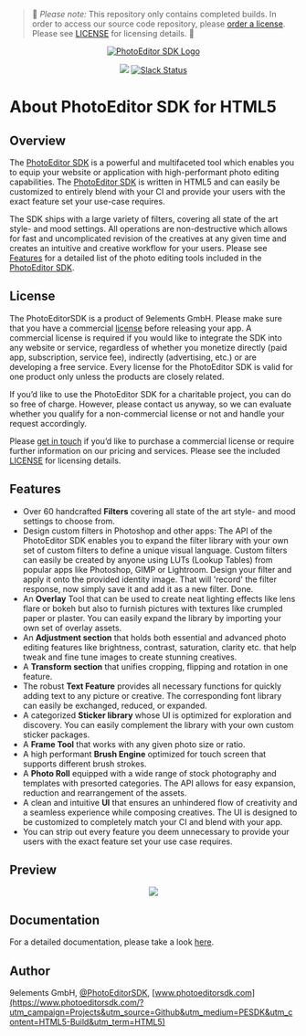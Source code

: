 > :rotating_light: *Please note:* This repository only contains completed builds. In order to access our source code repository, please [order a license](https://www.photoeditorsdk.com/pricing#contact/?utm_campaign=Projects&utm_source=Github&utm_medium=PESDK&utm_content=HTML5-Build&utm_term=HTML5). Please see [LICENSE](https://github.com/imgly/pesdk-html5/blob/master/LICENSE.md) for licensing details. :rotating_light:

<p align="center">
    <a target="_blank" href="https://www.photoeditorsdk.com/?utm_campaign=Projects&utm_source=Github&utm_medium=PESDK&utm_content=HTML5-Build&utm_term=HTML5"><img src="http://static.photoeditorsdk.com/logo.png" alt="PhotoEditor SDK Logo"/></a>
</p>
<p align="center">
  <img src="https://circleci.com/gh/imgly/pesdk-html5/tree/develop.svg?style=shield&circle-token=62c63a2edc1d8f02fe583ac943ddf37846fdd210" />
  <a href="https://pesdk-slack.herokuapp.com/">
    <img src="https://pesdk-slack.herokuapp.com/badge.svg" alt="Slack Status" />
  </a>
</p>

# About PhotoEditor SDK for HTML5

## Overview 

The [PhotoEditor SDK](https://www.photoeditorsdk.com/?utm_campaign=Projects&utm_source=Github&utm_medium=PESDK&utm_content=HTML5-Build&utm_term=HTML5) is a powerful and multifaceted tool which enables you to equip your website or application with high-performant photo editing capabilities. The [PhotoEditor SDK](https://www.photoeditorsdk.com/?utm_campaign=Projects&utm_source=Github&utm_medium=PESDK&utm_content=HTML5-Build&utm_term=HTML5) is written in HTML5 and can easily be customized to entirely blend with your CI and provide your users with the exact feature set your use-case requires. 

The SDK ships with a large variety of filters, covering all state of the art style- and mood settings. All operations are non-destructive which allows for fast and uncomplicated revision of the creatives at any given time and creates an intuitive and creative workflow for your users. Please see [Features](https://github.com/imgly/pesdk-html5-build/blob/master/README.md#features) for a detailed list of the photo editing tools included in the [PhotoEditor SDK](https://www.photoeditorsdk.com/?utm_campaign=Projects&utm_source=Github&utm_medium=PESDK&utm_content=HTML5-Build&utm_term=HTML5).


## License
The PhotoEditorSDK is a product of 9elements GmbH. Please make sure that you have a commercial [license](https://www.photoeditorsdk.com/pricing#contact/?utm_campaign=Projects&utm_source=Github&utm_medium=PESDK&utm_content=HTML5-Build&utm_term=HTML5) before releasing your app. A commercial license is required if you would like to integrate the SDK into any website or service, regardless of whether you monetize directly (paid app, subscription, service fee), indirectly (advertising, etc.) or are developing a free service. Every license for the PhotoEditor SDK is valid for one product only unless the products are closely related.

If you’d like to use the PhotoEditor SDK for a charitable project, you can do so free of charge. However, please contact us anyway, so we can evaluate whether you qualify for a non-commercial license or not and handle your request accordingly. 

Please [get in touch](https://www.photoeditorsdk.com/pricing#contact/?utm_campaign=Projects&utm_source=Github&utm_medium=PESDK&utm_content=HTML5-Build&utm_term=HTML5) if you’d like to purchase a commercial license or require further information on our pricing and services. Please see the included [LICENSE](LICENSE.md) for licensing details.


## Features

* Over 60 handcrafted **Filters** covering all state of the art style- and mood settings to choose from. 
* Design custom filters in Photoshop and other apps: The API of the PhotoEditor SDK enables you to expand the filter library with your own set of custom filters to define a unique visual language. Custom filters can easily be created by anyone using LUTs (Lookup Tables) from popular apps like Photoshop, GIMP or Lightroom. Design your filter and apply it onto the provided identity image. That will 'record' the filter response, now simply save it and add it as a new filter. Done. 
* An **Overlay** Tool that can be used to create neat lighting effects like lens flare or bokeh but also to furnish pictures with textures like crumpled paper or plaster. You can easily expand the library by importing your own set of overlay assets.  
* An **Adjustment section** that holds both essential and advanced photo editing features like brightness, contrast, saturation, clarity etc. that help tweak and fine tune images to create stunning creatives. 
* A **Transform section** that unifies cropping, flipping and rotation in one feature.  
* The robust **Text Feature** provides all necessary functions for quickly adding text to any picture or creative. The corresponding font library can easily be exchanged, reduced, or expanded.
* A categorized **Sticker library** whose UI is optimized for exploration and discovery. You can easily complement the library with your own custom sticker packages.
* A **Frame Tool** that works with any given photo size or ratio.   
* A high performant **Brush Engine** optimized for touch screen that supports different brush strokes.  
* A **Photo Roll** equipped with a wide range of stock photography and templates with presorted categories. The API allows for easy expansion, reduction and rearrangement of the assets. 
* A clean and intuitive **UI** that ensures an unhindered flow of creativity and a seamless experience while composing creatives. The UI is designed to be customized to completely match your CI and blend with your app. 
* You can strip out every feature you deem unnecessary to provide your users with the exact feature set your use case requires.


## Preview

<p align="center">
  <img src="http://static.photoeditorsdk.com/html5-editor.gif?new" />
</p>


## Documentation

For a detailed documentation, please take a look [here](http://docs.photoeditorsdk.com/guides/html5/?utm_campaign=Projects&utm_source=Github&utm_medium=PESDK&utm_content=HTML5-Build&utm_term=HTML5).


## Author

9elements GmbH, [@PhotoEditorSDK](https://twitter.com/PhotoEditorSDK), [www.photoeditorsdk.com](https://www.photoeditorsdk.com/?utm_campaign=Projects&utm_source=Github&utm_medium=PESDK&utm_content=HTML5-Build&utm_term=HTML5)
